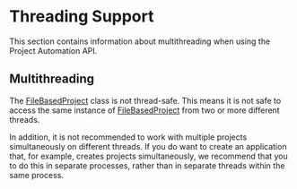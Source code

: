 Threading Support
=====
This section contains information about multithreading when using the Project Automation API.

Multithreading
-----
The [FileBasedProject](../../api/projectautomation/Sdl.ProjectAutomation.FileBased.FileBasedProject.yml) class is not thread-safe. This means it is not safe to access the same instance of [FileBasedProject](../../api/projectautomation/Sdl.ProjectAutomation.FileBased.FileBasedProject.yml) from two or more different threads.

In addition, it is not recommended to work with multiple projects simultaneously on different threads. If you do want to create an application that, for example, creates projects simultaneously, we recommend that you to do this in separate processes, rather than in separate threads within the same process.